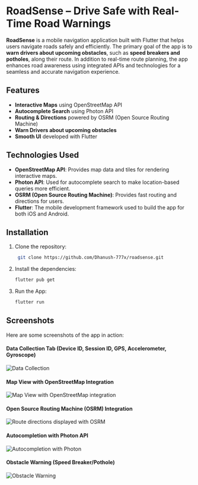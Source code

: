 
# RoadSense – Drive Safe with Real-Time Road Warnings

**RoadSense** is a mobile navigation application built with Flutter that helps
users navigate roads safely and efficiently. The primary goal of the app is to
**warn drivers about upcoming obstacles**, such as **speed breakers and
potholes**, along their route. In addition to real-time route planning, the app
enhances road awareness using integrated APIs and technologies for a seamless
and accurate navigation experience.


## Features

- **Interactive Maps** using OpenStreetMap API
- **Autocomplete Search** using Photon API
- **Routing & Directions** powered by OSRM (Open Source Routing Machine)
- **Warn Drivers about upcoming obstacles**
- **Smooth UI** developed with Flutter 

## Technologies Used

- **OpenStreetMap API**: Provides map data and tiles for rendering interactive maps.
- **Photon API**: Used for autocomplete search to make location-based queries more efficient.
- **OSRM (Open Source Routing Machine)**: Provides fast routing and directions for users.
- **Flutter**: The mobile development framework used to build the app for both iOS and Android.

## Installation

1. Clone the repository:
   ```bash
    git clone https://github.com/Dhanush-777x/roadsense.git
   ```

2. Install the dependencies:
    ```bash
    flutter pub get
    ```

3. Run the App:
    ```bash
    flutter run
    ```

## Screenshots

Here are some screenshots of the app in action:

#### Data Collection Tab (Device ID, Session ID, GPS, Accelerometer, Gyroscope)

![Data Collection](./images/data_collection.jpeg)

#### Map View with OpenStreetMap Integration

![Map View with OpenStreetMap integration](./images/mapview.jpeg)

#### Open Source Routing Machine (OSRM) Integration

![Route directions displayed with OSRM](./images/route_display.jpeg)

#### Autocompletion with Photon API

![Autocompletion with Photon](./images/autocompletion.jpeg)

#### Obstacle Warning (Speed Breaker/Pothole)

![Obstacle Warning](./images/obstacle.jpeg)




